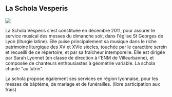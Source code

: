 ## La Schola Vesperis

![](/images/about-vesperis-ii.jpg)

La Schola Vesperis s'est constituée en décembre 2011, pour assurer le
service musical des messes du dimanche soir, dans l'église St Georges 
de Lyon (liturgie latine). Elle puise principalement sa musique dans le 
riche patrimoine liturgique des XV et XVIe siècles, touchée par le 
caractère serein et recueilli de ce répertoire, et par sa fraîcheur 
intemporelle. Elle est dirigée par Sarah Lyonnet (en classe de direction 
à l'ENM de Villeurbanne), et composée de chanteurs enthousiastes à 
géométrie variable. La schola chante "au lutrin".

La schola propose également ses services en région lyonnaise, pour les 
messes de bâptème, de mariage et de funérailles. (libre participation 
aux frais)